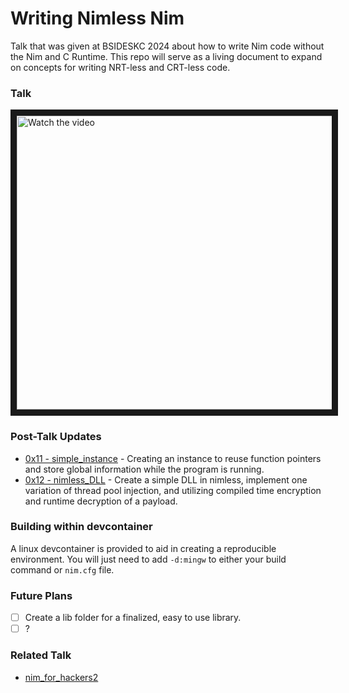# Writing Nimless Nim

Talk that was given at BSIDESKC 2024 about how to write Nim code without the Nim and C Runtime. This repo will serve as a living document to expand on concepts for writing NRT-less and CRT-less code.

### Talk
<a href="http://www.youtube.com/watch?feature=player_embedded&v=EXX3HmCG3pw" target="_blank">
 <img src="https://i.ytimg.com/vi/EXX3HmCG3pw/hqdefault.jpg?sqp=-oaymwEcCNACELwBSFXyq4qpAw4IARUAAIhCGAFwAcABBg==&rs=AOn4CLDuNaFoUdWBXPMUe9KbvO-GdZhJdg" alt="Watch the video" width="840" height="470" border="10" />
</a>

### Post-Talk Updates

* [0x11 - simple_instance](https://github.com/m4ul3r/writing_nimless/tree/main/src/0x11%20-%20simple_instance) - Creating an instance to reuse function pointers and store global information while the program is running.
* [0x12 - nimless_DLL](https://github.com/m4ul3r/writing_nimless/tree/main/src/0x12%20-%20nimless_DLL) - Create a simple DLL in nimless, implement one variation of thread pool injection, and utilizing compiled time encryption and runtime decryption of a payload.

### Building within devcontainer

A linux devcontainer is provided to aid in creating a reproducible environment. You will just need to add `-d:mingw` to either your build command or `nim.cfg` file.

### Future Plans

- [ ] Create a lib folder for a finalized, easy to use library.
- [ ] ?

### Related Talk
* [nim_for_hackers2](https://github.com/us-cyber-team/nim_for_hackers2)
